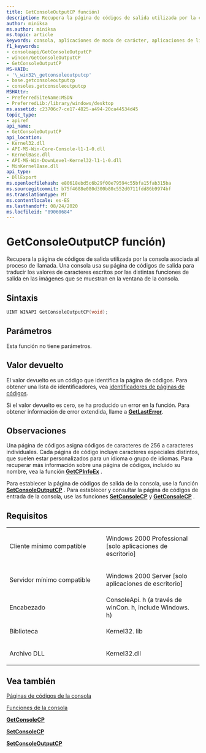 ```yaml
---
title: GetConsoleOutputCP función)
description: Recupera la página de códigos de salida utilizada por la consola asociada al proceso de llamada.
author: miniksa
ms.author: miniksa
ms.topic: article
keywords: consola, aplicaciones de modo de carácter, aplicaciones de línea de comandos, aplicaciones de terminal, API de consola
f1_keywords:
- consoleapi/GetConsoleOutputCP
- wincon/GetConsoleOutputCP
- GetConsoleOutputCP
MS-HAID:
- '\_win32\_getconsoleoutputcp'
- base.getconsoleoutputcp
- consoles.getconsoleoutputcp
MSHAttr:
- PreferredSiteName:MSDN
- PreferredLib:/library/windows/desktop
ms.assetid: c23706c7-ce17-4825-a494-20ca44534d45
topic_type:
- apiref
api_name:
- GetConsoleOutputCP
api_location:
- Kernel32.dll
- API-MS-Win-Core-Console-l1-1-0.dll
- KernelBase.dll
- API-MS-Win-DownLevel-Kernel32-l1-1-0.dll
- MinKernelBase.dll
api_type:
- DllExport
ms.openlocfilehash: e80618ebd5c6b29f00e79594c55bfa15fab315ba
ms.sourcegitcommit: b75f4688e080d300b80c552d0711fdd86b9974bf
ms.translationtype: MT
ms.contentlocale: es-ES
ms.lasthandoff: 08/24/2020
ms.locfileid: "89060684"
---
```

# <a name="getconsoleoutputcp-function"></a>GetConsoleOutputCP función)


Recupera la página de códigos de salida utilizada por la consola asociada al proceso de llamada. Una consola usa su página de códigos de salida para traducir los valores de caracteres escritos por las distintas funciones de salida en las imágenes que se muestran en la ventana de la consola.

<a name="syntax"></a>Sintaxis
------

```C
UINT WINAPI GetConsoleOutputCP(void);
```

<a name="parameters"></a>Parámetros
----------

Esta función no tiene parámetros.

<a name="return-value"></a>Valor devuelto
------------

El valor devuelto es un código que identifica la página de códigos. Para obtener una lista de identificadores, vea [identificadores de páginas de códigos](https://msdn.microsoft.com/library/windows/desktop/dd317756).

Si el valor devuelto es cero, se ha producido un error en la función. Para obtener información de error extendida, llame a [**GetLastError**](https://msdn.microsoft.com/library/windows/desktop/ms679360).

<a name="remarks"></a>Observaciones
-------

Una página de códigos asigna códigos de caracteres de 256 a caracteres individuales. Cada página de código incluye caracteres especiales distintos, que suelen estar personalizados para un idioma o grupo de idiomas. Para recuperar más información sobre una página de códigos, incluido su nombre, vea la función [**GetCPInfoEx**](https://msdn.microsoft.com/library/windows/desktop/dd318081) .

Para establecer la página de códigos de salida de la consola, use la función [**SetConsoleOutputCP**](setconsoleoutputcp.md) . Para establecer y consultar la página de códigos de entrada de la consola, use las funciones [**SetConsoleCP**](setconsolecp.md) y [**GetConsoleCP**](getconsolecp.md) .

<a name="requirements"></a>Requisitos
------------

<table>
<colgroup>
<col width="50%" />
<col width="50%" />
</colgroup>
<tbody>
<tr class="odd">
<td><p>Cliente mínimo compatible</p></td>
<td><p>Windows 2000 Professional [solo aplicaciones de escritorio]</p></td>
</tr>
<tr class="even">
<td><p>Servidor mínimo compatible</p></td>
<td><p>Windows 2000 Server [solo aplicaciones de escritorio]</p></td>
</tr>
<tr class="odd">
<td><p>Encabezado</p></td>
<td>ConsoleApi. h (a través de winCon. h, include Windows. h)</td>
</tr>
<tr class="even">
<td><p>Biblioteca</p></td>
<td>Kernel32. lib</td>
</tr>
<tr class="odd">
<td><p>Archivo DLL</p></td>
<td>Kernel32.dll</td>
</tr>
<tr class="even">
</tr>
<tr class="odd">
</tr>
<tr class="even">
</tr>
</tbody>
</table>

## <a name="span-idsee_alsospansee-also"></a><span id="see_also"></span>Vea también


[Páginas de códigos de la consola](console-code-pages.md)

[Funciones de la consola](console-functions.md)

[**GetConsoleCP**](getconsolecp.md)

[**SetConsoleCP**](setconsolecp.md)

[**SetConsoleOutputCP**](setconsoleoutputcp.md)

 

 




